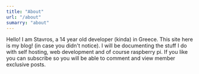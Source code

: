 ```yaml
---
title: "About"
url: "/about"
sumarry: "about"
---
```


Hello! I am Stavros, a 14 year old developer (kinda) in Greece. This site here is my blog! (in case you didn't notice). I will be documenting the stuff I do with self hosting, web development and of course raspberry pi. If you like you can subscribe so you will be able to comment and view member exclusive posts.
